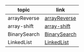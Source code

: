 

| topic   | link |
| ----------- | ----------- |
| arrayReverse      | [arrayReverse](challenges/arrayReverse/README.md)     |
| array-shift       | [array-shift](challenges/arrayShift/README.md)        |
| BinarySearch      | [BinarySearch](challenges/BinarySearch/README.md)        |
| LinkedList      | [LinkedList](challenges/LinkedList/README.md)        |

